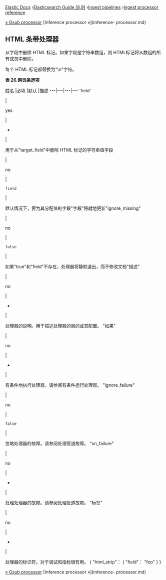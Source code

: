 

[Elastic Docs](/guide/) ›[Elasticsearch Guide [8.9]](index.md) ›[Ingest
pipelines](ingest.md) ›[Ingest processor reference](processors.md)

[« Gsub processor](gsub-processor.md) [Inference processor »](inference-
processor.md)

## HTML 条带处理器

从字段中删除 HTML 标记。如果字段是字符串数组，则 HTML标记将从数组的所有成员中删除。

每个 HTML 标记都替换为"\n"字符。

**表 26.网页条选项**

姓名 |必填 |默认 |描述 ---|---|---|--- 'field'

|

yes

|

-

|

用于从"target_field"中删除 HTML 标记的字符串值字段

|

no

|

`field`

|

默认情况下，要为其分配值的字段"字段"将就地更新"ignore_missing"

|

no

|

`false`

|

如果"true"和"field"不存在，处理器将静默退出，而不修改文档"描述"

|

no

|

-

|

处理器的说明。用于描述处理器的目的或其配置。   "如果"

|

no

|

-

|

有条件地执行处理器。请参阅有条件运行处理器。   "ignore_failure"

|

no

|

`false`

|

忽略处理器的故障。请参阅处理管道故障。   "on_failure"

|

no

|

-

|

处理处理器的故障。请参阅处理管道故障。   "标签"

|

no

|

-

|

处理器的标识符。对于调试和指标很有用。               { "html_strip"： { "field"： "foo" } }

[« Gsub processor](gsub-processor.md) [Inference processor »](inference-
processor.md)
